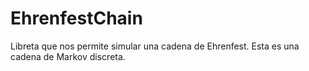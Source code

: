 # EhrenfestChain
Libreta que nos permite simular una cadena de Ehrenfest. Esta es una cadena de Markov discreta.
